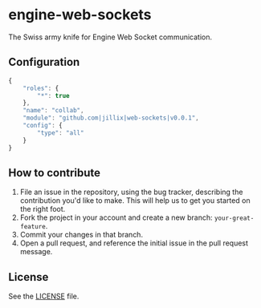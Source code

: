 # engine-web-sockets
The Swiss army knife for Engine Web Socket communication.


## Configuration
```js
{
    "roles": {
        "*": true
    },
    "name": "collab",
    "module": "github.com|jillix|web-sockets|v0.0.1",
    "config": {
        "type": "all"
    }
}
```


## How to contribute

1. File an issue in the repository, using the bug tracker, describing the
   contribution you'd like to make. This will help us to get you started on the
   right foot.
2. Fork the project in your account and create a new branch:
   `your-great-feature`.
3. Commit your changes in that branch.
4. Open a pull request, and reference the initial issue in the pull request
   message.

## License
See the [LICENSE](./LICENSE) file.
